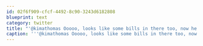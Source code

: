 ```yaml
---
id: 02f6f909-cfcf-4492-8c90-3243d6182808
blueprint: text
category: twitter
title: "'@kimathomas Ooooo, looks like some bills in there too, now he might not want to come back +@_ds"
caption: '''@kimathomas Ooooo, looks like some bills in there too, now he might not want to come back +<span class="username username_linked">@<a href="https://twitter.com/_ds" title="Dustin Senos">_ds</a></span>'
---
```

